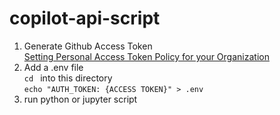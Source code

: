 # copilot-api-script

1. Generate Github Access Token  
    [Setting Personal Access Token Policy for your Organization](https://docs.github.com/en/organizations/managing-programmatic-access-to-your-organization/setting-a-personal-access-token-policy-for-your-organization)  
2. Add a .env file  
    `cd ` into this directory  
    `echo "AUTH_TOKEN: {ACCESS TOKEN}" > .env`  
3. run python or jupyter script  